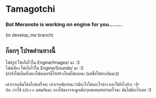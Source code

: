 # Tamagotchi
### Bot Meranote is working on engine for you........
(in develop_me branch)

## ก๊อกๆ โปรดอ่านทางนี้
ไฟล์รูป ให้เก็บไว้ใน Engine/Images/ นะ :3<br>
ไฟล์เสียง ให้เก็บไว้ใน Engine/Sounds/ นะ :3<br>
(ถ้ายังไม่เห็นทั้งสองโฟลเดอร์นี้ให้สร้างใหม่ได้เลยนะ (แต่ชื่อให้ตรงกันนะ))<br>
<br>
เด๋วเราเคลีนโค้ดใกล้เสร็จละ เด๋วเราอธิบายนะว่ามีอะไรโค้ดอะไรบ้าง และใช้ยังไงบ้าง -3-<br>
ปล. เราใช้ c/c++ ผสมกันนะ บางโค้ดอาจจะดูเหนือๆหน่อยแต่อย่าตกใจนะ มันไม่มีอะไรเลย :3
